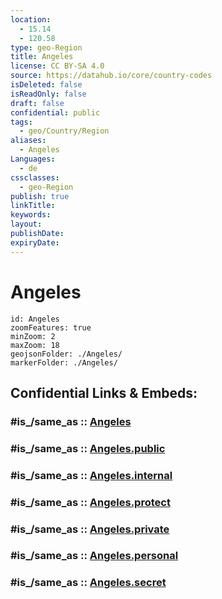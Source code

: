 ```yaml
---
location:
  - 15.14
  - 120.58
type: geo-Region
title: Angeles
license: CC BY-SA 4.0
source: https://datahub.io/core/country-codes
isDeleted: false
isReadOnly: false
draft: false
confidential: public
tags:
  - geo/Country/Region
aliases:
  - Angeles
Languages:
  - de
cssclasses:
  - geo-Region
publish: true
linkTitle:
keywords:
layout:
publishDate:
expiryDate:
---
```


# Angeles

```leaflet
id: Angeles
zoomFeatures: true 
minZoom: 2 
maxZoom: 18
geojsonFolder: ./Angeles/
markerFolder: ./Angeles/
```


## Confidential Links & Embeds: 

### #is_/same_as :: [Angeles](/_Standards/Earth/Continent/Asia/Asia~South~East/Malay_Archipelago/Philippines/Regions~Philippines/Angeles.md) 

### #is_/same_as :: [Angeles.public](/_public/Earth/Continent/Asia/Asia~South~East/Malay_Archipelago/Philippines/Regions~Philippines/Angeles.public.md) 

### #is_/same_as :: [Angeles.internal](/_internal/Earth/Continent/Asia/Asia~South~East/Malay_Archipelago/Philippines/Regions~Philippines/Angeles.internal.md) 

### #is_/same_as :: [Angeles.protect](/_protect/Earth/Continent/Asia/Asia~South~East/Malay_Archipelago/Philippines/Regions~Philippines/Angeles.protect.md) 

### #is_/same_as :: [Angeles.private](/_private/Earth/Continent/Asia/Asia~South~East/Malay_Archipelago/Philippines/Regions~Philippines/Angeles.private.md) 

### #is_/same_as :: [Angeles.personal](/_personal/Earth/Continent/Asia/Asia~South~East/Malay_Archipelago/Philippines/Regions~Philippines/Angeles.personal.md) 

### #is_/same_as :: [Angeles.secret](/_secret/Earth/Continent/Asia/Asia~South~East/Malay_Archipelago/Philippines/Regions~Philippines/Angeles.secret.md)

